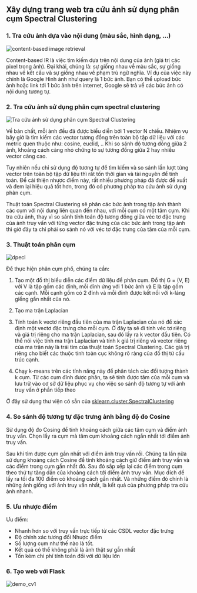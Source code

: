 ## Xây dựng trang web tra cứu ảnh sử dụng phân cụm Spectral Clustering
### 1. Tra cứu ảnh dựa vào nội dung (màu sắc, hình dạng, ...)
![content-based image retrieval](https://images.viblo.asia/1584daee-c9f8-421c-9c26-e37d91387685.png)

Content-based IR là việc tìm kiếm dựa trên nội dung của ảnh (giá trị các pixel trong ảnh). 
Đại khái, chúng là: sự giống nhau về màu sắc, sự giống nhau về kết cấu và sự giống nhau về phạm trù ngữ nghĩa.
Ví dụ của việc này chính là Google Hình ảnh như query là 1 bức ảnh. Bạn có thể upload bức ảnh hoặc link tới 1 bức ảnh trên internet, Google sẽ trả về các bức ảnh có nội dung tương tự. 


### 2. Tra cứu ảnh sử dụng phân cụm spectral clustering
![Tra cứu ảnh sử dụng phân cụm Spectral Clustering](https://images.viblo.asia/bc389437-ea9f-45f5-9d9e-61472aa87e77.png)

Về bản chất, mỗi ảnh đều đã được biểu diễn bởi 1 vector N chiều. Nhiệm vụ bây giờ là tìm kiếm các vector tương đồng trên toàn bộ tập dữ liệu với các metric quen thuộc như: cosine, euclid, ..  Khi so sánh độ tương đồng giữa 2 ảnh, khoảng cách càng nhỏ chứng tỏ sự tương đồng giữa 2 hay nhiều vector càng cao. 

Tuy nhiên nếu chỉ sử dụng độ tương tự để tìm kiếm và so sánh lần lượt từng vector trên toàn bộ tập dữ liệu thì rất tốn thời gian và tài nguyên để tính toán. Để cải thiện nhược điểm này, rất nhiều phương pháp đã được đề xuất và đem lại hiệu quả tốt hơn, trong đó có phương pháp tra cứu ảnh sử dụng phân cụm.

Thuật toán Spectral Clustering sẽ phân các bức ảnh trong tập ảnh thành các cụm với nội dung liên quan đến nhau, với mỗi cụm có một tâm cụm. Khi tra cứu ảnh, thay vì so sánh tính toán độ tương đồng giữa véc tơ đặc trưng của ảnh truy vấn với từng vector đặc trưng của các bức ảnh trong tập ảnh thì giờ đây ta chỉ phải so sánh nó với véc tơ đặc trưng của tâm của mỗi cụm.


### 3. Thuật toán phân cụm
![dpecl](https://user-images.githubusercontent.com/85627308/204686904-1b29900b-280d-4d48-8853-819da95373e6.png)

Để thực hiện phân cụm phổ, chúng ta cần:
1. Tạo một đồ thị biểu diễn các điểm dữ liệu để phân cụm. Đồ thị G = (V, E) với V là tập gồm các đỉnh, mỗi đỉnh ứng với 1 bức ảnh và E là tập gồm các cạnh. Mỗi cạnh gồm có 2 đỉnh và mỗi đỉnh được kết nối với k-láng giềng gần nhất của nó.
2. Tạo ma trận Laplacian
3. Tính toán k vectơ riêng đầu tiên của ma trận Laplacian của nó để xác định một vectơ đặc trưng cho mỗi cụm. Ở đây ta sẽ đi tính véc tơ riêng và giá trị riêng cho ma trận Laplacian, sau đó lấy ra k vector đầu tiên. Có thể nói việc tính ma trận Laplacian và tính k giá trị riêng và vector riêng của ma trận này là trái tim của thuật toán Spectral Clustering. Các giá trị riêng cho biết các thuộc tính toàn cục không rõ ràng của đồ thị từ cấu trúc cạnh.

4. Chạy k-means trên các tính năng này để phân tách các đối tượng thành k cụm. Từ các cụm đỉnh được phân, ta sẽ tính được tâm của mỗi cụm và lưu trữ vào cơ sở dữ liệu phục vụ cho việc so sánh độ tương tự với ảnh truy vấn ở phần tiếp theo

Ở đây sử dụng thư viện có sẵn của [sklearn.cluster.SpectralClustering](https://scikit-learn.org/stable/modules/generated/sklearn.cluster.SpectralClustering.html)

### 4. So sánh độ tương tự đặc trưng ảnh bằng độ đo Cosine
 Sử dụng độ đo Cosing để tính khoảng cách giữa các tâm cụm và điểm ảnh truy vấn. Chọn lấy ra cụm mà tâm cụm khoảng cách ngắn nhất tới điểm ảnh truy vấn.
 
 Sau khi tìm được cụm gần nhất với điểm ảnh truy vấn rồi. Chúng ta lần nữa sử dụng khoảng cách Cosine để tính khoảng cách giữ điểm ảnh truy vấn và các điểm trong cụm gần nhất đó. Sau đó sắp xếp lại các điểm trong cụm theo thứ tự tăng dần của khoảng cách tới điểm ảnh truy vấn. Mục đích để lấy ra tối đa 100 điểm có khoảng cách gần nhất. Và những điểm đó chính là những ảnh giống với ảnh truy vấn nhất, là kết quả của phương pháp tra cứu ảnh nhanh.
 
### 5. Ưu nhược điểm
Ưu điểm:
- Nhanh hơn so với truy vấn trực tiếp từ các CSDL vector đặc trưng
- Độ chính xác tương đối
Nhược điểm
- Số lượng cụm như thế nào là tốt.
- Kết quả có thể không phải là ảnh thật sự gần nhất 
- Tốn kém chi phí tính toán đối với dữ liệu lớn

### 6. Tạo web với Flask
![demo_cv1](https://user-images.githubusercontent.com/85627308/202763049-f8f19ab9-e036-45c1-9b61-970a9c96c7ee.png)
